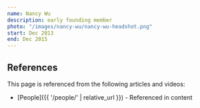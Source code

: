 ```yaml
---
name: Nancy Wu
description: early founding member
photo: "/images/nancy-wu/nancy-wu-headshot.png"
start: Dec 2013
end: Dec 2015
---
```


## References

This page is referenced from the following articles and videos:

- [People]({{ '/people/' | relative_url }}) - Referenced in content
